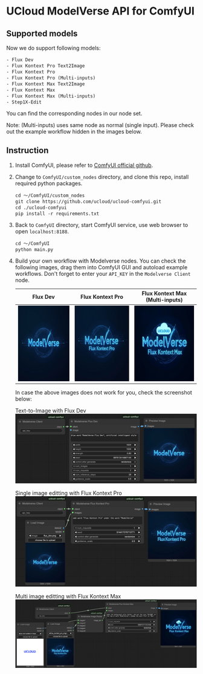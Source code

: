 # UCloud ModelVerse API for ComfyUI

## Supported models

Now we do support following models:

    - Flux Dev
    - Flux Kontext Pro Text2Image
    - Flux Kontext Pro 
    - Flux Kontext Pro (Multi-inputs)
    - Flux Kontext Max Text2Image
    - Flux Kontext Max 
    - Flux Kontext Max (Multi-inputs)
    - Step1X-Edit

You can find the corresponding nodes in our node set.

Note: (Multi-inputs) uses same node as normal (single input). Please check out the example workflow hidden in the images below.

## Instruction

1. Install ComfyUI, please refer to [ComfyUI official github](https://github.com/comfyanonymous/ComfyUI).

2. Change to `ComfyUI/custom_nodes` directory, and clone this repo, install required python packages.

    ```
    cd ～/ComfyUI/custom_nodes
    git clone https://github.com/ucloud/ucloud-comfyui.git
    cd ./ucloud-comfyui
    pip install -r requirements.txt
    ```

3. Back to `ComfyUI` directory, start ComfyUI service, use web browser to open `localhost:8188`.

    ```
    cd ～/ComfyUI
    python main.py
    ```

4. Build your own workflow with Modelverse nodes. You can check the following images, drag them into ComfyUI GUI and autoload example workflows. Don't forget to enter your `API_KEY` in the `Modelverse Client` node.

    | Flux Dev | Flux Kontext Pro | Flux Kontext Max (Multi-inputs) |
    |:-:|:-:|:-:|
    | <img src="assets/flux_dev.png"  width="200" height="200"> | <img src="assets/flux_kontext_pro_single.png"  width="200" height="200"> | <img src="assets/flux_kontext_max_multi.png"  width="200" height="200"> |

    In case the above images does not work for you, check the screenshot below:

    Text-to-Image with Flux Dev
    ![Text-to-Image](assets/screenshot-flux_dev.png)

    Single image editting with Flux Kontext Pro
    ![single-input](assets/screenshot-flux_kontext_pro.png)

    Multi image editting with Flux Kontext Max
    ![Multi-inputs](assets/screenshot-flux_kontext_max.png)